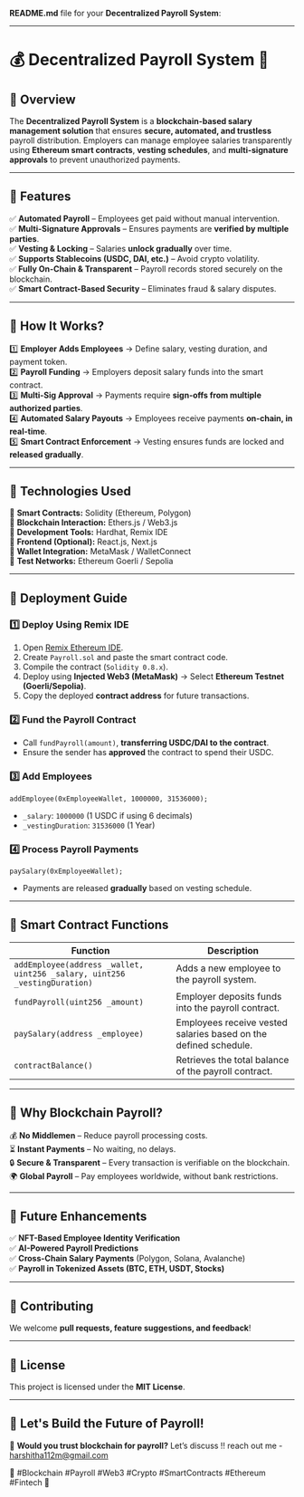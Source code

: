 **README.md** file for your **Decentralized Payroll System**:  

---

# **💰 Decentralized Payroll System** 🚀  

## **📌 Overview**  
The **Decentralized Payroll System** is a **blockchain-based salary management solution** that ensures **secure, automated, and trustless** payroll distribution. Employers can manage employee salaries transparently using **Ethereum smart contracts**, **vesting schedules**, and **multi-signature approvals** to prevent unauthorized payments.  

---

## **📌 Features**  
✅ **Automated Payroll** – Employees get paid without manual intervention.  
✅ **Multi-Signature Approvals** – Ensures payments are **verified by multiple parties**.  
✅ **Vesting & Locking** – Salaries **unlock gradually** over time.  
✅ **Supports Stablecoins (USDC, DAI, etc.)** – Avoid crypto volatility.  
✅ **Fully On-Chain & Transparent** – Payroll records stored securely on the blockchain.  
✅ **Smart Contract-Based Security** – Eliminates fraud & salary disputes.  

---

## **📌 How It Works?**  
1️⃣ **Employer Adds Employees** → Define salary, vesting duration, and payment token.  
2️⃣ **Payroll Funding** → Employers deposit salary funds into the smart contract.  
3️⃣ **Multi-Sig Approval** → Payments require **sign-offs from multiple authorized parties**.  
4️⃣ **Automated Salary Payouts** → Employees receive payments **on-chain, in real-time**.  
5️⃣ **Smart Contract Enforcement** → Vesting ensures funds are locked and **released gradually**.  

---

## **📌 Technologies Used**  
🔹 **Smart Contracts:** Solidity (Ethereum, Polygon)  
🔹 **Blockchain Interaction:** Ethers.js / Web3.js  
🔹 **Development Tools:** Hardhat, Remix IDE  
🔹 **Frontend (Optional):** React.js, Next.js  
🔹 **Wallet Integration:** MetaMask / WalletConnect  
🔹 **Test Networks:** Ethereum Goerli / Sepolia  

---

## **📌 Deployment Guide**  
### **1️⃣ Deploy Using Remix IDE**  
1. Open [Remix Ethereum IDE](https://remix.ethereum.org/).  
2. Create `Payroll.sol` and paste the smart contract code.  
3. Compile the contract (`Solidity 0.8.x`).  
4. Deploy using **Injected Web3 (MetaMask)** → Select **Ethereum Testnet (Goerli/Sepolia)**.  
5. Copy the deployed **contract address** for future transactions.  

### **2️⃣ Fund the Payroll Contract**  
- Call `fundPayroll(amount)`, **transferring USDC/DAI to the contract**.  
- Ensure the sender has **approved** the contract to spend their USDC.  

### **3️⃣ Add Employees**  
```solidity
addEmployee(0xEmployeeWallet, 1000000, 31536000);
```
- `_salary`: `1000000` (1 USDC if using 6 decimals)  
- `_vestingDuration`: `31536000` (1 Year)  

### **4️⃣ Process Payroll Payments**  
```solidity
paySalary(0xEmployeeWallet);
```
- Payments are released **gradually** based on vesting schedule.  

---

## **📌 Smart Contract Functions**  
| Function        | Description |
|----------------|-------------|
| `addEmployee(address _wallet, uint256 _salary, uint256 _vestingDuration)` | Adds a new employee to the payroll system. |
| `fundPayroll(uint256 _amount)` | Employer deposits funds into the payroll contract. |
| `paySalary(address _employee)` | Employees receive vested salaries based on the defined schedule. |
| `contractBalance()` | Retrieves the total balance of the payroll contract. |

---

## **📌 Why Blockchain Payroll?**  
💰 **No Middlemen** – Reduce payroll processing costs.  
⏳ **Instant Payments** – No waiting, no delays.  
🔒 **Secure & Transparent** – Every transaction is verifiable on the blockchain.  
🌍 **Global Payroll** – Pay employees worldwide, without bank restrictions.  

---

## **📌 Future Enhancements**  
✅ **NFT-Based Employee Identity Verification**  
✅ **AI-Powered Payroll Predictions**  
✅ **Cross-Chain Salary Payments** (Polygon, Solana, Avalanche)  
✅ **Payroll in Tokenized Assets (BTC, ETH, USDT, Stocks)**  

---

## **📌 Contributing**  
We welcome **pull requests, feature suggestions, and feedback**!  

---

## **📌 License**  
This project is licensed under the **MIT License**.  

---

## **🚀 Let's Build the Future of Payroll!**  
📢 **Would you trust blockchain for payroll?** Let’s discuss !! reach out me - harshitha112m@gmail.com

🔗 #Blockchain #Payroll #Web3 #Crypto #SmartContracts #Ethereum #Fintech 🚀
